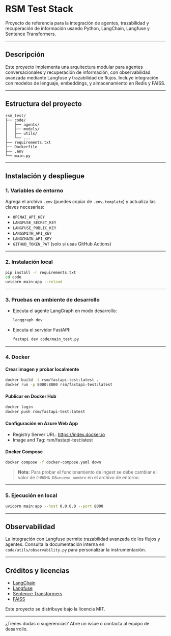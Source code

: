 # RSM Test Stack

Proyecto de referencia para la integración de agentes, trazabilidad y recuperación de información usando Python, LangChain, Langfuse y Sentence Transformers.

---

## Descripción

Este proyecto implementa una arquitectura modular para agentes conversacionales y recuperación de información, con observabilidad avanzada mediante Langfuse y trazabilidad de flujos. Incluye integración con modelos de lenguaje, embeddings, y almacenamiento en Redis y FAISS.

---

## Estructura del proyecto

```
rsm_test/
├── code/
│   ├── agents/
│   ├── models/
│   ├── utils/
│   └── ...
├── requirements.txt
├── Dockerfile
├── .env
└── main.py
```

---

## Instalación y despliegue

### 1. Variables de entorno

Agrega el archivo `.env` (puedes copiar de `.env.template`) y actualiza las claves necesarias:

- `OPENAI_API_KEY`
- `LANGFUSE_SECRET_KEY`
- `LANGFUSE_PUBLIC_KEY`
- `LANGSMITH_API_KEY`
- `LANGCHAIN_API_KEY`
- `GITHUB_TOKEN_PAT` (solo si usas GitHub Actions)

---

### 2. Instalación local

```sh
pip install -r requirements.txt
cd code
uvicorn main:app --reload
```

---

### 3. Pruebas en ambiente de desarrollo

- Ejecuta el agente LangGraph en modo desarrollo:
  ```sh
  langgraph dev
  ```
- Ejecuta el servidor FastAPI:
  ```sh
  fastapi dev code/main_test.py
  ```

---

### 4. Docker

#### Crear imagen y probar localmente

```sh
docker build -t rsm/fastapi-test:latest .
docker run -p 8000:8000 rsm/fastapi-test:latest
```

#### Publicar en Docker Hub

```sh
docker login
docker push rsm/fastapi-test:latest
```

#### Configuración en Azure Web App

- Registry Server URL: https://index.docker.io
- Image and Tag: rsm/fastapi-test:latest

#### Docker Compose

```sh
docker compose -f docker-compose.yaml down
```

> **Nota:** Para probar el funcionamiento de ingest se debe cambiar el valor de `CHROMA_DB=nuevo_nombre` en el archivo de entorno.

---

### 5. Ejecución en local

```sh
uvicorn main:app --host 0.0.0.0 --port 8000
```

---

## Observabilidad

La integración con Langfuse permite trazabilidad avanzada de los flujos y agentes. Consulta la documentación interna en `code/utils/observability.py` para personalizar la instrumentación.

---

## Créditos y licencias

- [LangChain](https://github.com/langchain-ai/langchain)
- [Langfuse](https://langfuse.com/)
- [Sentence Transformers](https://www.sbert.net/)
- [FAISS](https://github.com/facebookresearch/faiss)

Este proyecto se distribuye bajo la licencia MIT.

---

¿Tienes dudas o sugerencias? Abre un issue o contacta al equipo de desarrollo.